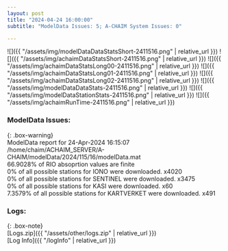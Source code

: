 ```yaml
---
layout: post
title: "2024-04-24 16:00:00"
subtitle: "ModelData Issues: 5; A-CHAIM System Issues: 0"

---
```


![]({{ "/assets/img/modelDataDataStatsShort-2411516.png" | relative_url }})
![]({{ "/assets/img/achaimDataStatsShort-2411516.png" | relative_url }})
![]({{ "/assets/img/achaimDataStatsLong00-2411516.png" | relative_url }})
![]({{ "/assets/img/achaimDataStatsLong01-2411516.png" | relative_url }})
![]({{ "/assets/img/achaimDataStatsLong02-2411516.png" | relative_url }})
![]({{ "/assets/img/modelDataDataStats-2411516.png" | relative_url }})
![]({{ "/assets/img/modelDataStationStats-2411516.png" | relative_url }})
![]({{ "/assets/img/achaimRunTime-2411516.png" | relative_url }})


### ModelData Issues:  
  
{: .box-warning}  
 ModelData report for 24-Apr-2024 16:15:07   
 /home/chaim/ACHAIM_SERVER/A-CHAIM/modelData/2024/115/16/modelData.mat   
 66.9028% of RIO absoprtion values are finite   
 0% of all possible stations for IONO were downloaded. x4020   
 0% of all possible stations for SENTINEL were downloaded. x3475   
 0% of all possible stations for KASI were downloaded. x60   
 7.3579% of all possible stations for KARTVERKET were downloaded. x491   
  


### Logs:  
  
{: .box-note}  
[Logs.zip]({{ "/assets/other/logs.zip" | relative_url }})  
[Log Info]({{ "/logInfo" | relative_url }})  
